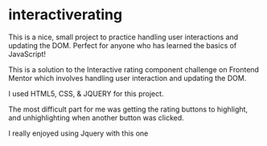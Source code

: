 # interactiverating
This is a nice, small project to practice handling user interactions and updating the DOM. Perfect for anyone who has learned the basics of JavaScript!

This is a solution to the Interactive rating component challenge on Frontend Mentor which involves handling user interaction and updating the DOM.

I used HTML5, CSS, & JQUERY for this project.

The most difficult part for me was getting the rating buttons to highlight, and unhighlighting when another button was clicked.

I really enjoyed using Jquery with this one
